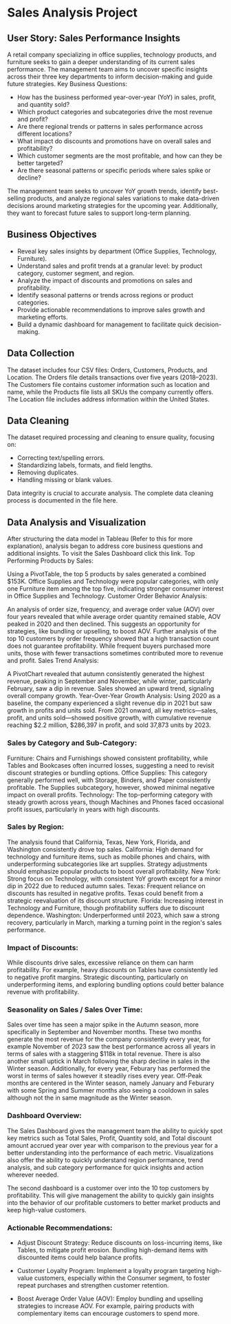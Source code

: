 # Sales Analysis Project

## User Story: Sales Performance Insights

A retail company specializing in office supplies, technology products, and furniture seeks to gain a deeper understanding of its current sales performance. The management team aims to uncover specific insights across their three key departments to inform decision-making and guide future strategies.
Key Business Questions:

  * How has the business performed year-over-year (YoY) in sales, profit, and quantity sold?
  * Which product categories and subcategories drive the most revenue and profit?
  * Are there regional trends or patterns in sales performance across different locations?
  * What impact do discounts and promotions have on overall sales and profitability?
  * Which customer segments are the most profitable, and how can they be better targeted?
  * Are there seasonal patterns or specific periods where sales spike or decline?

The management team seeks to uncover YoY growth trends, identify best-selling products, and analyze regional sales variations to make data-driven decisions around marketing strategies for the upcoming year. Additionally, they want to forecast future sales to support long-term planning.

## Business Objectives

  * Reveal key sales insights by department (Office Supplies, Technology, Furniture).
  * Understand sales and profit trends at a granular level: by product category, customer segment, and region.
  * Analyze the impact of discounts and promotions on sales and profitability.
  * Identify seasonal patterns or trends across regions or product categories.
  * Provide actionable recommendations to improve sales growth and marketing efforts.
  * Build a dynamic dashboard for management to facilitate quick decision-making.

## Data Collection
The dataset includes four CSV files: Orders, Customers, Products, and Location. The Orders file details transactions over five years (2018–2023). The Customers file contains customer information such as location and name, while the Products file lists all SKUs the company currently offers. The Location file includes address information within the United States.

## Data Cleaning

The dataset required processing and cleaning to ensure quality, focusing on:

  * Correcting text/spelling errors.
  * Standardizing labels, formats, and field lengths.
  * Removing duplicates.
  * Handling missing or blank values.

Data integrity is crucial to accurate analysis. The complete data cleaning process is documented in the file here.

## Data Analysis and Visualization

After structuring the data model in Tableau (Refer to this for more explanation), analysis began to address core business questions and additional insights. To visit the Sales Dashboard click this link.
Top Performing Products by Sales:


Using a PivotTable, the top 5 products by sales generated a combined $153K. Office Supplies and Technology were popular categories, with only one Furniture item among the top five, indicating stronger consumer interest in Office Supplies and Technology.
Customer Order Behavior Analysis:


An analysis of order size, frequency, and average order value (AOV) over four years revealed that while average order quantity remained stable, AOV peaked in 2020 and then declined. This suggests an opportunity for strategies, like bundling or upselling, to boost AOV.
Further analysis of the top 10 customers by order frequency showed that a high transaction count does not guarantee profitability. While frequent buyers purchased more units, those with fewer transactions sometimes contributed more to revenue and profit.
Sales Trend Analysis:

A PivotChart revealed that autumn consistently generated the highest revenue, peaking in September and November, while winter, particularly February, saw a dip in revenue. Sales showed an upward trend, signaling overall company growth.
Year-Over-Year Growth Analysis:
Using 2020 as a baseline, the company experienced a slight revenue dip in 2021 but saw growth in profits and units sold. From 2021 onward, all key metrics—sales, profit, and units sold—showed positive growth, with cumulative revenue reaching $2.2 million, $286,397 in profit, and sold 37,873 units by 2023.

### Sales by Category and Sub-Category:
Furniture: Chairs and Furnishings showed consistent profitability, while Tables and Bookcases often incurred losses, suggesting a need to revisit discount strategies or bundling options.
Office Supplies: This category generally performed well, with Storage, Binders, and Paper consistently profitable. The Supplies subcategory, however, showed minimal negative impact on overall profits.
Technology: The top-performing category with steady growth across years, though Machines and Phones faced occasional profit issues, particularly in years with high discounts.

### Sales by Region:
The analysis found that California, Texas, New York, Florida, and Washington consistently drove top sales.
California: High demand for technology and furniture items, such as mobile phones and chairs, with underperforming subcategories like art supplies. Strategy adjustments should emphasize popular products to boost overall profitability.
New York: Strong focus on Technology, with consistent YoY growth except for a minor dip in 2022 due to reduced autumn sales.
Texas: Frequent reliance on discounts has resulted in negative profits. Texas could benefit from a strategic reevaluation of its discount structure.
Florida: Increasing interest in Technology and Furniture, though profitability suffers due to discount dependence.
Washington: Underperformed until 2023, which saw a strong recovery, particularly in March, marking a turning point in the region's sales performance.

### Impact of Discounts:
While discounts drive sales, excessive reliance on them can harm profitability. For example, heavy discounts on Tables have consistently led to negative profit margins. Strategic discounting, particularly on underperforming items, and exploring bundling options could better balance revenue with profitability.

### Seasonality on Sales /  Sales Over Time:
Sales over time has seen a major spike in the Autumn season, more specifically in September and November months. These two months generate the most revenue for the company consistently every year, for example November of 2023 saw the best performance across all years in terms of sales with a staggering $118k in total revenue.
There is also another small uptick in March following the sharp decline in sales in the Winter season. Additionally, for every year, Feburary has performed the worst in terms of sales however it steadily rises every year. 
Off-Peak months are centered in the Winter season, namely January and Feburary with some Spring and Summer months also seeing a cooldown in sales although not the in same magnitude as the Winter season.


### Dashboard Overview:

	
The Sales Dashboard gives the management team the ability to quickly spot key metrics such as Total Sales, Profit, Quantity sold, and Total discount amount accrued year over year with comparison to the previous year for a better understanding into the performance of each metric. Visualizations also offer the ability to quickly understand region performance, trend analysis, and sub category performance for quick insights and action wherever needed.

The second dashboard is a customer over into the 10 top customers by profitability. This will give management the ability to quickly gain insights into the behavior of our profitable customers to better market products and keep high-value customers.

### Actionable Recommendations:

  * Adjust Discount Strategy: Reduce discounts on loss-incurring items, like Tables, to mitigate profit erosion. Bundling high-demand items with discounted items could help balance profits.

  * Customer Loyalty Program: Implement a loyalty program targeting high-value customers, especially within the Consumer segment, to foster repeat purchases and strengthen customer retention.
    
  * Boost Average Order Value (AOV): Employ bundling and upselling strategies to increase AOV. For example, pairing products with complementary items can encourage customers to spend more.
